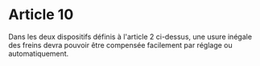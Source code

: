 # Article 10

Dans les deux dispositifs définis à l'article 2 ci-dessus, une usure inégale des freins devra pouvoir être compensée facilement par réglage ou automatiquement.
